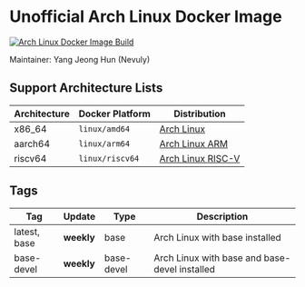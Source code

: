 # Unofficial Arch Linux Docker Image

[![Arch Linux Docker Image Build](https://img.shields.io/github/actions/workflow/status/Nevuly/ArchLinux-Docker/build.yml?label=arch%20linux%20docker%20image%20build&logo=github-actions&logoColor=%23FFFFFF&style=for-the-badge&labelColor=%23000000)](https://github.com/Nevuly/ArchLinux-Docker/actions/workflows/build.yml)

Maintainer: Yang Jeong Hun (Nevuly)

## Support Architecture Lists

| Architecture | Docker Platform | Distribution |
| ------------ | --------------- | ------------ |
| x86_64 | `linux/amd64` | [Arch Linux](https://archlinux.org) |
| aarch64 | `linux/arm64` | [Arch Linux ARM](https://archlinuxarm.org) |
| riscv64 | `linux/riscv64` | [Arch Linux RISC-V](https://archriscv.felixc.at) |

## Tags

|  Tag   |   Update   |    Type    |              Description               |
| ------ | ---------- | ---------- | -------------------------------------- |
| latest, base | **weekly** | base | Arch Linux with base installed |
| base-devel | **weekly** | base-devel | Arch Linux with base and base-devel installed |
